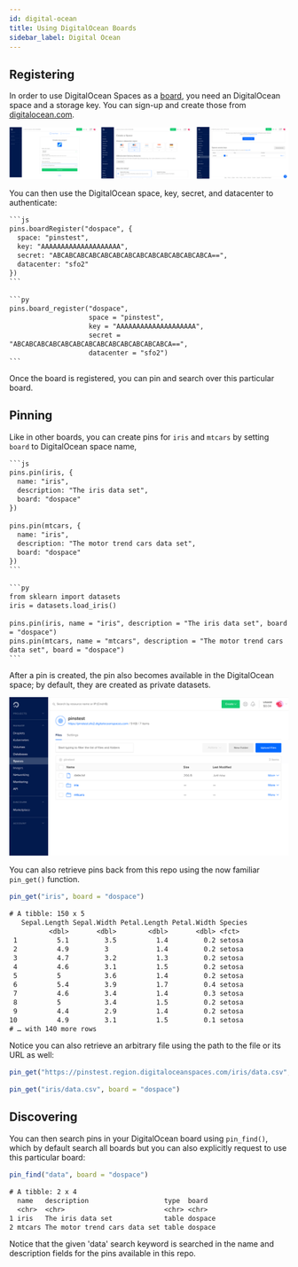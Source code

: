 ```yaml
---
id: digital-ocean
title: Using DigitalOcean Boards
sidebar_label: Digital Ocean
---
```


## Registering

In order to use DigitalOcean Spaces as a [board](/), you need an DigitalOcean space and a storage key. You can sign-up and create those from [digitalocean.com](https://www.digitalocean.com/).

![](/images/docs/boards-digitalocean-create-storage.png)

You can then use the DigitalOcean space, key, secret, and datacenter to authenticate:

````multilang
```js
pins.boardRegister("dospace", {
  space: "pinstest",
  key: "AAAAAAAAAAAAAAAAAAAA",
  secret: "ABCABCABCABCABCABCABCABCABCABCABCABCABCA==",
  datacenter: "sfo2"
})
```

```py
pins.board_register("dospace",
                    space = "pinstest",
                    key = "AAAAAAAAAAAAAAAAAAAA",
                    secret = "ABCABCABCABCABCABCABCABCABCABCABCABCABCA==",
                    datacenter = "sfo2")
```
````

Once the board is registered, you can pin and search over this particular board.

## Pinning

Like in other boards, you can create pins for `iris` and `mtcars` by setting `board` to DigitalOcean space name,

````multilang
```js
pins.pin(iris, {
  name: "iris",
  description: "The iris data set",
  board: "dospace"
})

pins.pin(mtcars, {
  name: "iris",
  description: "The motor trend cars data set",
  board: "dospace"
})
```

```py
from sklearn import datasets
iris = datasets.load_iris()

pins.pin(iris, name = "iris", description = "The iris data set", board = "dospace")
pins.pin(mtcars, name = "mtcars", description = "The motor trend cars data set", board = "dospace")
```
````

After a pin is created, the pin also becomes available in the DigitalOcean space; by default, they are created as private datasets.

![](/images/docs/boards-digitalocean-storage-pin.png)

You can also retrieve pins back from this repo using the now familiar `pin_get()` function.

```r
pin_get("iris", board = "dospace")
```
```
# A tibble: 150 x 5
   Sepal.Length Sepal.Width Petal.Length Petal.Width Species
          <dbl>       <dbl>        <dbl>       <dbl> <fct>
 1          5.1         3.5          1.4         0.2 setosa
 2          4.9         3            1.4         0.2 setosa
 3          4.7         3.2          1.3         0.2 setosa
 4          4.6         3.1          1.5         0.2 setosa
 5          5           3.6          1.4         0.2 setosa
 6          5.4         3.9          1.7         0.4 setosa
 7          4.6         3.4          1.4         0.3 setosa
 8          5           3.4          1.5         0.2 setosa
 9          4.4         2.9          1.4         0.2 setosa
10          4.9         3.1          1.5         0.1 setosa
# … with 140 more rows
```

Notice you can also retrieve an arbitrary file using the path to the file or its URL as well:

```r
pin_get("https://pinstest.region.digitaloceanspaces.com/iris/data.csv", board = "dospace")
```
```r
pin_get("iris/data.csv", board = "dospace")
```

## Discovering

You can then search pins in your DigitalOcean board using `pin_find()`, which by default search all boards but you can also explicitly request to use this particular board:

```r
pin_find("data", board = "dospace")
```
```
# A tibble: 2 x 4
  name   description                   type  board
  <chr>  <chr>                         <chr> <chr>
1 iris   The iris data set             table dospace
2 mtcars The motor trend cars data set table dospace
```

Notice that the given 'data' search keyword is searched in the name and description fields for the pins available in this repo.
